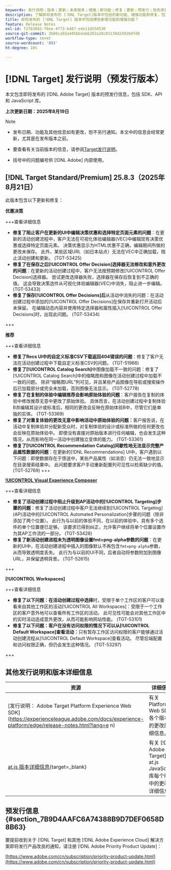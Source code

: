 ```yaml
---
keywords: 发行说明；版本；更新；未来版本；增强；新功能；修复；更新；预发行；抢先体验
description: 了解即将发布的 [!DNL Target]版本中包括的新功能、增强功能和修复，包括 SDK、API 和 JavaScript 库。
title: 即将发布的 [!DNL Target] 版本中包括哪些新增功能和增强功能？
feature: Release Notes
exl-id: f2783042-f6ee-4f73-b487-ede11d55d530
source-git-commit: 3b80ca92a445bbdab6202a28c03130d24920dfd0
workflow-type: tm+mt
source-wordcount: '893'
ht-degree: 16%

---
```


# [!DNL Target] 发行说明（预发行版本）

本文包含即将发布的 [!DNL Adobe Target] 版本的预发行信息，包括 SDK、API 和 JavaScript 库。

**上次更新日期：2025年8月19日**

>[!NOTE]
>
>* 发布日期、功能及其他信息如有更改，恕不另行通知。本文中的信息会经常更新，尤其是在发布版本之前。
>
>* 要查看有关当前版本的信息，请参阅[Target发行说明](release-notes.md)。
>
>* 括号中的问题编号供 [!DNL Adobe] 内部使用。

## [!DNL Target Standard/Premium] 25.8.3（2025年8月21日）

此版本包含以下更新和修复：

**优惠决策**

+++查看详细信息
* **修复了阻止客户在更新的UI中编辑决策优惠和选择特定页面元素的问题**：在更新的活动创建流程中，客户无法在可视化体验编辑器(VEC)中编辑现有决策优惠或选择特定页面元素。 决策优惠显示为HTML优惠不正确，编辑期间所做的更改未保存。 此外，某些区域URL（如日本站点）无法在VEC中正确加载，阻止活动创建和更新。 (TGT-53425)
* **修复了在保存之后[!UICONTROL Offer Decision]选择器无法修改和意外更改的问题**：在更新的活动创建过程中，客户无法按预期修改[!UICONTROL Offer Decision]选择器。 尝试更改选择器失败，选择器在保存后恢复到不正确的值。 这会导致决策选件从可视化体验编辑器(VEC)中消失，阻止进一步编辑。 (TGT-53433)
* **修复了保存[!UICONTROL Offer Decisions]后**&#x200B;从活动中消失的问题：在活动创建过程中添加的[!UICONTROL Offer Decisions]在保存并重新打开活动后未保留。 在编辑动态内容并使用特定选择器和属性插入[!UICONTROL Offer Decisions]时，出现此问题。 (TGT-53434)

+++

**推荐**

+++查看详细信息
* **修复了Recs UI中的自定义标准CSV下载返回404错误的问题**：修复了客户无法在活动创建过程中下载自定义标准CSV的问题。 (TGT-51966)
* **修复了[!UICONTROL Catalog Search]**&#x200B;中图像加载不一致的问题：修复了[!UICONTROL  Catalog Search]中的缩略图和图像在活动创建过程中加载不一致的问题。 除非“缩略图URL”列可见，并且某些产品图像在导航或搜索操作后已加载部分或完全未加载，否则图像无法显示。 (TGT-52778)
* **修复了在复制的体验中编辑推荐会影响原始体验的问题**：客户报告在复制的体验中修改推荐无意中更改了原始体验。 具体而言，在活动创建过程中复制体验B并编辑其设计或标准后，相同的更改会反映在原始体验B中，尽管它们是单独的实体。 (TGT-53369)
* **修复了对重复体验的更改无意中影响活动中原始体验的问题：**&#x200B;客户报告说，在活动中复制体验并分配新受众时，对复制体验的设计或标准所做的任何更改也会反映在原始体验中。 即使没有直接对原始版本进行任何编辑，也会发生这种情况，从而影响在同一活动中创建独立变体的能力。 (TGT-53361)
* **修复了[!UICONTROL Recommendation Catalog]间歇性地无法显示完整产品属性数据的问题**：在更新的[!DNL Recommendations] UI中，客户遇到以下问题：即使数据存在于馈送中，某些产品属性（如消息）仍无法一致地显示在目录搜索结果中。 此问题要求客户手动重新配置列可见性以检索缺少的值。 (TGT-52769)
+++

**[!UICONTROL Visual Experience Composer](VEC)**

+++查看详细信息
* **修复了活动创建过程中阻止升级到AP活动中的[!UICONTROL Targeting]步骤的问题**：修复了活动创建过程中客户无法继续到[!UICONTROL Targeting] (AP)活动中的[!UICONTROL Automated Personalization]步骤的问题（除非添加了两个位置）。 此行为与以前的体验不同，在以前的体验中，具有多个选件的单个位置便已足够。 该要求已得到纠正，允许客户继续将单个位置设置作为其AP工作流的一部分。 (TGT-53426)
* **修复了新活动创建进程未为透明图像设置fmt=png-alpha参数的问题**：在更新的UI中，在活动创建进程中插入的图像默认不再包含`fmt=png-alpha`参数，从而导致透明度丢失。 此行为与以前的UI不同，后者自动将参数附加到图像URL，并保留透明背景。 (TGT-52615)

+++

**[!UICONTROL Workspaces]**

+++查看详细信息
* **修复了以下问题：在活动创建过程中选择**&#x200B;时，受限于单个工作区的客户可以查看来自其他工作区的活动[!UICONTROL All Workspaces]：受限于一个工作区的客户意外地可以查看所有工作区的活动。 此可见性可能会对其他工作区中的实时活动造成意外更改，从而可能影响网站性能。 (TGT-53101)
* **修复了以下问题：客户在没有访问权限的情况下可以从[!UICONTROL Default Workspace]查看活动：**&#x200B;只有暂存工作区访问权限的客户能够通过活动创建流程从[!UICONTROL Default Workspace]查看活动。 尽管后端配置和访问权限正确，但仍会发生这种情况。 (TGT-53297)

+++

## 其他发行说明和版本详细信息

| 资源 | 详细信息 |
|--- |--- |
| [发行说明： Adobe Target Platform Experience Web SDK]&#x200B;(https://experienceleague.adobe.com/docs/experience-platform/edge/release-notes.html?lang=e n) | 有关 Platform Web SDK 各个版本中的更改的详细信息。 |
| [at.js 版本详细信息](https://experienceleague.adobe.com/docs/target-dev/developer/client-side/at-js-implementation/target-atjs-versions.html){target=_blank} | 有关 [!DNL Adobe Target] at.js JavaScript 库每个版本中的更改的详细信息。 |

## 预发行信息 {#section_7B9D4AAFC6A74388B9D7DEF0658D8B63}

要提前收到关于 [!DNL Target] 和其他 [!DNL Adobe Experience Cloud] 解决方案即将发行产品改良的通知，请注册 [!DNL Adobe Priority Product Update]：

[https://www.adobe.com/cn/subscription/priority-product-update.html](https://www.adobe.com/cn/subscription/priority-product-update.html)
